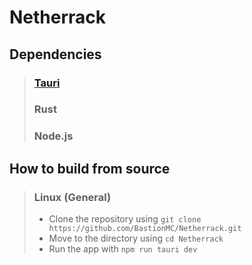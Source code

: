 # Netherrack

## Dependencies
> ### [Tauri](https://tauri.app/)
> ### Rust
> ### Node.js

## How to build from source
> ### Linux (General)
>  - Clone the repository using `git clone https://github.com/BastionMC/Netherrack.git`
>  - Move to the directory using `cd Netherrack`
>  - Run the app with `npm run tauri dev`
